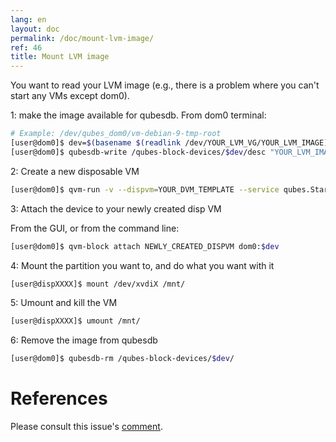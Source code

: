 ```yaml
---
lang: en
layout: doc
permalink: /doc/mount-lvm-image/
ref: 46
title: Mount LVM image
---
```



You want to read your LVM image (e.g., there is a problem where you can't start any VMs except dom0).

1: make the image available for qubesdb.
From dom0 terminal:

```bash
# Example: /dev/qubes_dom0/vm-debian-9-tmp-root
[user@dom0]$ dev=$(basename $(readlink /dev/YOUR_LVM_VG/YOUR_LVM_IMAGE))
[user@dom0]$ qubesdb-write /qubes-block-devices/$dev/desc "YOUR_LVM_IMAGE"
```

2: Create a new disposable VM

```bash
[user@dom0]$ qvm-run -v --dispvm=YOUR_DVM_TEMPLATE --service qubes.StartApp+xterm &
```

3: Attach the device to your newly created disp VM

From the GUI, or from the command line:

```bash
[user@dom0]$ qvm-block attach NEWLY_CREATED_DISPVM dom0:$dev
```

4: Mount the partition you want to, and do what you want with it

```bash
[user@dispXXXX]$ mount /dev/xvdiX /mnt/
```

5: Umount and kill the VM

```bash
[user@dispXXXX]$ umount /mnt/
```

6: Remove the image from qubesdb

```bash
[user@dom0]$ qubesdb-rm /qubes-block-devices/$dev/
```

# References

Please consult this issue's [comment](https://github.com/QubesOS/qubes-issues/issues/4687#issuecomment-451626625).

